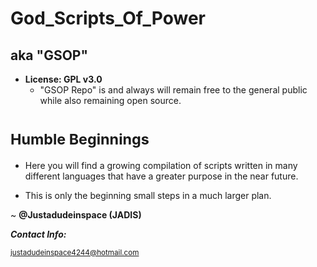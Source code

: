 # God_Scripts_Of_Power

## aka "GSOP"

* **License: GPL v3.0**
	- "GSOP Repo" is and always will remain free to the general public while also remaining open source.


# <sup>Humble Beginnings</sup>

- Here you will find a growing compilation of scripts written in many different languages that have a greater purpose in the near future.

- This is only the beginning small steps in a much larger plan.


~ **@Justadudeinspace (JADIS)**


***Contact Info:***

<sub>justadudeinspace4244@hotmail.com</sub>